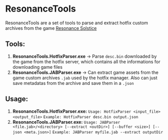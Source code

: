 # ResonanceTools

ResonanceTools are a set of tools to parse and extract hotfix custom archives from the game [Resonance Solstice](https://resonance.ujoygames.com/#/)

## Tools:
1. **ResonanceTools.HotfixParser.exe** -> Parse `desc.bin` downloaded by the game from the hotfix server, which contains all the informations for downloading game files
2. **ResonanceTools.JABParser.exe** -> Can extract game assets from the game custom archives `.jab` used by the hotfix manager. Also can just save metadatas from the archive and save them in a `.json`

## Usage:
1. **ResonanceTools.HotfixParser.exe:**
```Usage: HotfixParser <input_file> <output_file>```
```Example: HotfixParser desc.bin output.json```
1. **ResonanceTools.JABParser.exe:**
```Usage: JABParser <file.jab>/<directory> [--extract <outDir>] [--buffer <size>] [--json <meta.json>]```
```Example: JABParser myfile.jab --extract outputDir```